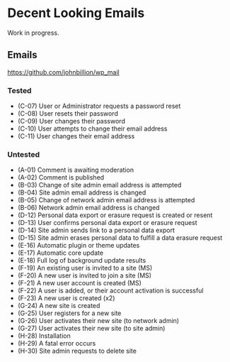 # Decent Looking Emails

Work in progress.

## Emails

https://github.com/johnbillion/wp_mail

### Tested

- (C-07) User or Administrator requests a password reset
- (C-08) User resets their password
- (C-09) User changes their password
- (C-10) User attempts to change their email address
- (C-11) User changes their email address

### Untested

- (A-01) Comment is awaiting moderation
- (A-02) Comment is published
- (B-03) Change of site admin email address is attempted
- (B-04) Site admin email address is changed
- (B-05) Change of network admin email address is attempted
- (B-06) Network admin email address is changed
- (D-12) Personal data export or erasure request is created or resent
- (D-13) User confirms personal data export or erasure request
- (D-14) Site admin sends link to a personal data export
- (D-15) Site admin erases personal data to fulfill a data erasure request
- (E-16) Automatic plugin or theme updates
- (E-17) Automatic core update
- (E-18) Full log of background update results
- (F-19) An existing user is invited to a site (MS)
- (F-20) A new user is invited to join a site (MS)
- (F-21) A new user account is created (MS)
- (F-22) A user is added, or their account activation is successful
- (F-23) A new user is created (x2)
- (G-24) A new site is created
- (G-25) User registers for a new site
- (G-26) User activates their new site (to network admin)
- (G-27) User activates their new site (to site admin)
- (H-28) Installation
- (H-29) A fatal error occurs
- (H-30) Site admin requests to delete site